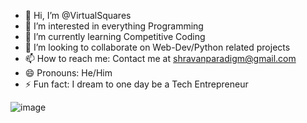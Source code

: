 
- 👋 Hi, I’m @VirtualSquares
- 👀 I’m interested in everything Programming
- 🌱 I’m currently learning Competitive Coding
- 💞️ I’m looking to collaborate on Web-Dev/Python related projects
- 📫 How to reach me: Contact me at shravanparadigm@gmail.com
- 😄 Pronouns: He/Him
- ⚡ Fun fact: I dream to one day be a Tech Entrepreneur

![image](https://github.com/user-attachments/assets/f9b153bc-989c-4131-bb94-51c15891fedb)

<!---
VirtualSquares/VirtualSquares is a ✨ special ✨ repository because its `README.md` (this file) appears on your GitHub profile.
You can click the Preview link to take a look at your changes.
--->
